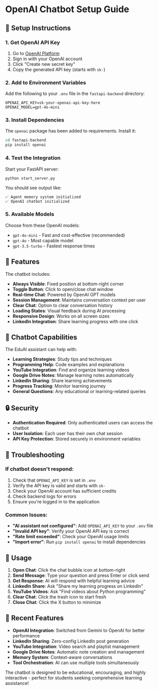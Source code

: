 # OpenAI Chatbot Setup Guide

## 🔧 Setup Instructions

### 1. Get OpenAI API Key

1. Go to [OpenAI Platform](https://platform.openai.com/api-keys)
2. Sign in with your OpenAI account
3. Click "Create new secret key"
4. Copy the generated API key (starts with `sk-`)

### 2. Add to Environment Variables

Add the following to your `.env` file in the `fastapi-backend` directory:

```env
OPENAI_API_KEY=sk-your-openai-api-key-here
OPENAI_MODEL=gpt-4o-mini
```

### 3. Install Dependencies

The `openai` package has been added to requirements. Install it:

```bash
cd fastapi-backend
pip install openai
```

### 4. Test the Integration

Start your FastAPI server:

```bash
python start_server.py
```

You should see output like:
```
✅ Agent memory system initialized
✅ OpenAI chatbot initialized
```

### 5. Available Models

Choose from these OpenAI models:

- `gpt-4o-mini` - Fast and cost-effective (recommended)
- `gpt-4o` - Most capable model
- `gpt-3.5-turbo` - Fastest response times

## 🎯 Features

The chatbot includes:

- **Always Visible**: Fixed position at bottom-right corner
- **Toggle Button**: Click to open/close chat window
- **Real-time Chat**: Powered by OpenAI GPT models
- **Session Management**: Maintains conversation context per user
- **Clear Chat**: Option to clear conversation history
- **Loading States**: Visual feedback during AI processing
- **Responsive Design**: Works on all screen sizes
- **LinkedIn Integration**: Share learning progress with one click

## 🤖 Chatbot Capabilities

The EduAI assistant can help with:

- **Learning Strategies**: Study tips and techniques
- **Programming Help**: Code examples and explanations
- **YouTube Integration**: Find and organize learning videos
- **Google Drive Notes**: Manage learning notes automatically
- **LinkedIn Sharing**: Share learning achievements
- **Progress Tracking**: Monitor learning journey
- **General Questions**: Any educational or learning-related queries

## 🔒 Security

- **Authentication Required**: Only authenticated users can access the chatbot
- **User Isolation**: Each user has their own chat session
- **API Key Protection**: Stored securely in environment variables

## 🐛 Troubleshooting

### If chatbot doesn't respond:
1. Check that `OPENAI_API_KEY` is set in `.env`
2. Verify the API key is valid and starts with `sk-`
3. Check your OpenAI account has sufficient credits
4. Check backend logs for errors
5. Ensure you're logged in to the application

### Common Issues:
- **"AI assistant not configured"**: Add `OPENAI_API_KEY` to your `.env` file
- **"Invalid API key"**: Verify your OpenAI API key is correct
- **"Rate limit exceeded"**: Check your OpenAI usage limits
- **"Import error"**: Run `pip install openai` to install dependencies

## 📝 Usage

1. **Open Chat**: Click the chat bubble icon at bottom-right
2. **Send Message**: Type your question and press Enter or click send
3. **Get Response**: AI will respond with helpful learning advice
4. **LinkedIn Share**: Ask "Share my learning progress on LinkedIn"
5. **YouTube Videos**: Ask "Find videos about Python programming"
6. **Clear Chat**: Click the trash icon to start fresh
7. **Close Chat**: Click the X button to minimize

## 🚀 Recent Features

- **OpenAI Integration**: Switched from Gemini to OpenAI for better performance
- **LinkedIn Sharing**: Zero-config LinkedIn post generation
- **YouTube Integration**: Video search and playlist management
- **Google Drive Notes**: Automatic note creation and management
- **Memory System**: Context-aware conversations
- **Tool Orchestration**: AI can use multiple tools simultaneously

The chatbot is designed to be educational, encouraging, and highly interactive - perfect for students seeking comprehensive learning assistance!